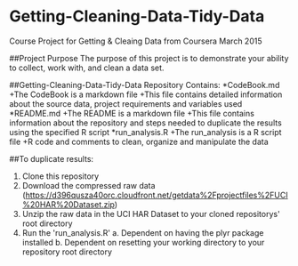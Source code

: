 # Getting-Cleaning-Data-Tidy-Data
Course Project for Getting & Cleaing Data from Coursera March 2015

##Project Purpose
The purpose of this project is to demonstrate your ability to collect, work with, and clean a data set.

##Getting-Cleaning-Data-Tidy-Data Repository Contains:
*CodeBook.md
  +The CodeBook is a markdown file
  +This file contains detailed information about the source data, project requirements and variables used
*README.md
  +The README is a markdown file
  +This file contains information about the repository and steps needed to duplicate the results using the specified R script
*run_analysis.R
  +The run_analysis is a R script file
  +R code and comments to clean, organize and manipulate the data
  
##To duplicate results:
1. Clone this repository
2. Download the compressed raw data (https://d396qusza40orc.cloudfront.net/getdata%2Fprojectfiles%2FUCI%20HAR%20Dataset.zip)
3. Unzip the raw data in the UCI HAR Dataset to your cloned repositorys' root directory
4. Run the 'run_analysis.R'
  a. Dependent on having the plyr package installed
  b. Dependent on resetting your working directory to your repository root directory 

  
